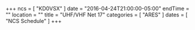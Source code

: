 +++
ncs = [ "KD0VSX" ]
date = "2016-04-24T21:00:00-05:00"
endTime = ""
location = ""
title = "UHF/VHF Net 17"
categories = [ "ARES" ]
dates = [ "NCS Schedule" ]
+++
